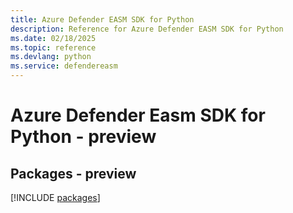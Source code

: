 ```yaml
---
title: Azure Defender EASM SDK for Python
description: Reference for Azure Defender EASM SDK for Python
ms.date: 02/18/2025
ms.topic: reference
ms.devlang: python
ms.service: defendereasm
---
```

# Azure Defender Easm SDK for Python - preview
## Packages - preview
[!INCLUDE [packages](defender-easm-index.md)]